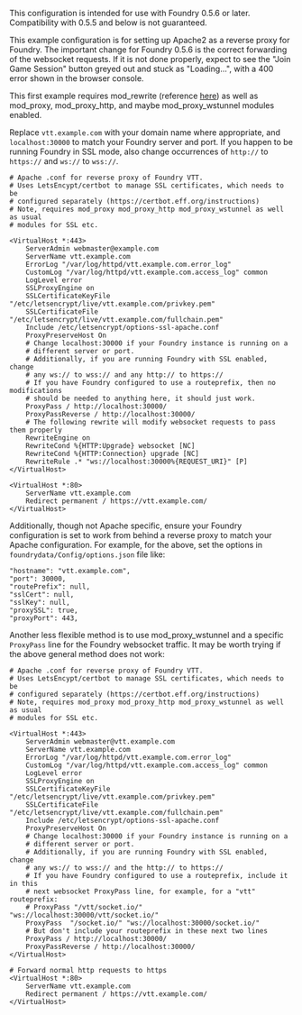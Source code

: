 ---
---
This configuration is intended for use with Foundry 0.5.6 or later. Compatibility with 0.5.5 and below is not guaranteed.

This example configuration is for setting up Apache2 as a reverse proxy for Foundry. The important change for Foundry 0.5.6 is the correct forwarding of the websocket requests. If it is not done properly, expect to see the "Join Game Session" button greyed out and stuck as "Loading...", with a 400 error shown in the browser console. 

This first example requires mod_rewrite (reference [here](https://www.happyassassin.net/posts/2018/11/23/reverse-proxying-websockets-with-apache-a-generic-approach-that-works-even-with-firefox/)) as well as mod_proxy, mod_proxy_http, and maybe mod_proxy_wstunnel modules enabled.

Replace `vtt.example.com` with your domain name where appropriate, and `localhost:30000` to match your Foundry server and port. If you happen to be running Foundry in SSL mode, also change occurrences of `http://` to `https://` and `ws://` to `wss://`.

```
# Apache .conf for reverse proxy of Foundry VTT.
# Uses LetsEncypt/certbot to manage SSL certificates, which needs to be
# configured separately (https://certbot.eff.org/instructions)
# Note, requires mod_proxy mod_proxy_http mod_proxy_wstunnel as well as usual
# modules for SSL etc.

<VirtualHost *:443>
    ServerAdmin webmaster@example.com
    ServerName vtt.example.com
    ErrorLog "/var/log/httpd/vtt.example.com.error_log"
    CustomLog "/var/log/httpd/vtt.example.com.access_log" common
    LogLevel error
    SSLProxyEngine on
    SSLCertificateKeyFile "/etc/letsencrypt/live/vtt.example.com/privkey.pem"
    SSLCertificateFile "/etc/letsencrypt/live/vtt.example.com/fullchain.pem"
    Include /etc/letsencrypt/options-ssl-apache.conf
    ProxyPreserveHost On
    # Change localhost:30000 if your Foundry instance is running on a
    # different server or port.
    # Additionally, if you are running Foundry with SSL enabled, change
    # any ws:// to wss:// and any http:// to https://
    # If you have Foundry configured to use a routeprefix, then no modifications
    # should be needed to anything here, it should just work.
    ProxyPass / http://localhost:30000/
    ProxyPassReverse / http://localhost:30000/
    # The following rewrite will modify websocket requests to pass them properly
    RewriteEngine on
    RewriteCond %{HTTP:Upgrade} websocket [NC]
    RewriteCond %{HTTP:Connection} upgrade [NC]
    RewriteRule .* "ws://localhost:30000%{REQUEST_URI}" [P]
</VirtualHost>

<VirtualHost *:80>
    ServerName vtt.example.com
    Redirect permanent / https://vtt.example.com/
</VirtualHost>
```

Additionally, though not Apache specific, ensure your Foundry configuration is set to work from behind a reverse proxy to match your Apache configuration. For example, for the above, set the options in `foundrydata/Config/options.json` file like:
```
"hostname": "vtt.example.com",
"port": 30000,
"routePrefix": null,
"sslCert": null,
"sslKey": null,
"proxySSL": true,
"proxyPort": 443,
```



Another less flexible method is to use mod_proxy_wstunnel and a specific `ProxyPass` line for the Foundry websocket traffic. It may be worth trying if the above general method does not work:
```
# Apache .conf for reverse proxy of Foundry VTT.
# Uses LetsEncypt/certbot to manage SSL certificates, which needs to be
# configured separately (https://certbot.eff.org/instructions)
# Note, requires mod_proxy mod_proxy_http mod_proxy_wstunnel as well as usual
# modules for SSL etc.

<VirtualHost *:443>
    ServerAdmin webmaster@vtt.example.com
    ServerName vtt.example.com
    ErrorLog "/var/log/httpd/vtt.example.com.error_log"
    CustomLog "/var/log/httpd/vtt.example.com.access_log" common
    LogLevel error
    SSLProxyEngine on
    SSLCertificateKeyFile "/etc/letsencrypt/live/vtt.example.com/privkey.pem"
    SSLCertificateFile "/etc/letsencrypt/live/vtt.example.com/fullchain.pem"
    Include /etc/letsencrypt/options-ssl-apache.conf
    ProxyPreserveHost On
    # Change localhost:30000 if your Foundry instance is running on a
    # different server or port.
    # Additionally, if you are running Foundry with SSL enabled, change
    # any ws:// to wss:// and the http:// to https://
    # If you have Foundry configured to use a routeprefix, include it in this
    # next websocket ProxyPass line, for example, for a "vtt" routeprefix:
    # ProxyPass "/vtt/socket.io/" "ws://localhost:30000/vtt/socket.io/"
    ProxyPass  "/socket.io/" "ws://localhost:30000/socket.io/"
    # But don't include your routeprefix in these next two lines
    ProxyPass / http://localhost:30000/
    ProxyPassReverse / http://localhost:30000/
</VirtualHost>

# Forward normal http requests to https
<VirtualHost *:80>
    ServerName vtt.example.com
    Redirect permanent / https://vtt.example.com/
</VirtualHost>
```
